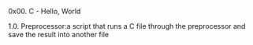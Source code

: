 0x00. C - Hello, World

1.0. Preprocessor:a script that runs a C file through the preprocessor and save the result into another file

